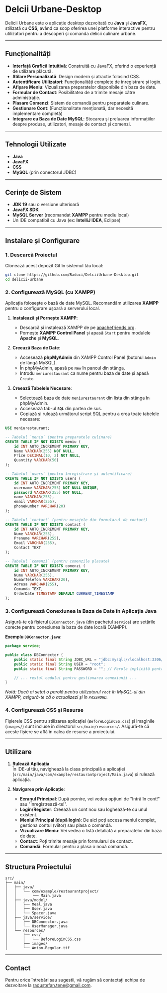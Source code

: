 # Delcii Urbane-Desktop

Delicii Urbane este o aplicație desktop dezvoltată cu **Java** și **JavaFX**, stilizată cu **CSS**, având ca scop oferirea unei platforme interactive pentru utilizatori pentru a descoperi și comanda delicii culinare urbane.

---

## Funcționalități

* **Interfață Grafică Intuitivă**: Construită cu JavaFX, oferind o experiență de utilizare plăcută.
* **Stilare Personalizată**: Design modern și atractiv folosind CSS.
* **Autentificare Utilizatori**: Funcționalități complete de înregistrare și login.
* **Afișare Meniu**: Vizualizarea preparatelor disponibile din baza de date.
* **Formular de Contact**: Posibilitatea de a trimite mesaje către administrație.
* **Plasare Comenzi**: Sistem de comandă pentru preparatele culinare.
* **Gestionare Cont**: (Funcționalitate menționată, dar necesită implementare completă)
* **Integrare cu Baza de Date MySQL**: Stocarea și preluarea informațiilor despre produse, utilizatori, mesaje de contact și comenzi.

---

## Tehnologii Utilizate

* **Java**
* **JavaFX**
* **CSS**
* **MySQL** (prin conectorul JDBC)

---

## Cerințe de Sistem

* **JDK 19** sau o versiune ulterioară
* **JavaFX SDK**
* **MySQL Server** (recomandat **XAMPP** pentru mediu local)
* Un IDE compatibil cu Java (ex: **IntelliJ IDEA**, Eclipse)

---

## Instalare și Configurare

### 1. Descarcă Proiectul

Clonează acest depozit Git în sistemul tău local:

```sh
git clone https://github.com/Raduci/DelciiUrbane-Desktop.git
cd delicii-urbane
```

### 2. Configurează MySQL (cu XAMPP)

Aplicația folosește o bază de date MySQL. Recomandăm utilizarea **XAMPP** pentru o configurare ușoară a serverului local.

1. **Instalează și Pornește XAMPP**:
    * Descarcă și instalează XAMPP de pe [apachefriends.org](https://www.apachefriends.org/).
    * Pornește **XAMPP Control Panel** și apasă `Start` pentru modulele **Apache** și **MySQL**.

2. **Creează Baza de Date**:
    * Accesează **phpMyAdmin** din XAMPP Control Panel (butonul `Admin` de lângă MySQL).
    * În phpMyAdmin, apasă pe `New` în panoul din stânga.
    * Introdu `meniurestaurant` ca nume pentru baza de date și apasă `Create`.

3. **Creează Tabelele Necesare**:
    * Selectează baza de date `meniurestaurant` din lista din stânga în phpMyAdmin.
    * Accesează tab-ul **`SQL`** din partea de sus.
    * Copiază și rulează următorul script SQL pentru a crea toate tabelele necesare:

```sql
USE meniurestaurant;

-- Tabelul `meniu` (pentru preparatele culinare)
CREATE TABLE IF NOT EXISTS meniu (
    id INT AUTO_INCREMENT PRIMARY KEY,
    Name VARCHAR(255) NOT NULL,
    Price DECIMAL(10, 2) NOT NULL,
    Quantity VARCHAR(50)
);

-- Tabelul `users` (pentru înregistrare și autentificare)
CREATE TABLE IF NOT EXISTS users (
    id INT AUTO_INCREMENT PRIMARY KEY,
    username VARCHAR(255) NOT NULL UNIQUE,
    password VARCHAR(255) NOT NULL,
    name VARCHAR(255),
    email VARCHAR(255),
    phoneNumber VARCHAR(20)
);

-- Tabelul `contact` (pentru mesajele din formularul de contact)
CREATE TABLE IF NOT EXISTS contact (
    id INT AUTO_INCREMENT PRIMARY KEY,
    Nume VARCHAR(255),
    Prenume VARCHAR(255),
    Email VARCHAR(255),
    Contact TEXT
);

-- Tabelul `comenzi` (pentru comenzile plasate)
CREATE TABLE IF NOT EXISTS comenzi (
    id INT AUTO_INCREMENT PRIMARY KEY,
    Nume VARCHAR(255),
    NumarTelefon VARCHAR(20),
    Adresa VARCHAR(255),
    Comanda TEXT,
    OrderDate TIMESTAMP DEFAULT CURRENT_TIMESTAMP
);
```

### 3. Configurează Conexiunea la Baza de Date în Aplicația Java

Asigură-te că fișierul `DBConnector.java` (din pachetul `service`) are setările corecte pentru conexiunea la baza de date locală (XAMPP).

**Exemplu `DBConnector.java`:**

```java
package service;

public class DBConnector {
    public static final String JDBC_URL = "jdbc:mysql://localhost:3306/meniurestaurant";
    public static final String USER = "root";
    public static final String PASSWORD = ""; // Parola implicită pentru XAMPP root este goală

    // ... restul codului pentru gestionarea conexiunii ...
}
```

*Notă: Dacă ai setat o parolă pentru utilizatorul `root` în MySQL-ul din XAMPP, asigură-te că o actualizezi și în `PASSWORD`.*

### 4. Configurează CSS și Resurse

Fișierele CSS pentru stilizarea aplicației (`BeforeLoginCSS.css`) și imaginile (`images/`) sunt incluse în directorul `src/main/resources/`. Asigură-te că aceste fișiere se află în calea de resurse a proiectului.

---

## Utilizare

1. **Rulează Aplicația**  
   În IDE-ul tău, navighează la clasa principală a aplicației (`src/main/java/com/example/restaurantproject/Main.java`) și rulează aplicația.

2. **Navigarea prin Aplicație**:
    * **Ecranul Principal**: După pornire, vei vedea opțiuni de "Intră în cont!" sau "Înregistrează-te!".
    * **Login/Register**: Creează un cont nou sau loghează-te cu unul existent.
    * **Meniul Principal (după login)**: De aici poți accesa meniul complet, gestiona contul (viitor) sau plasa o comandă.
    * **Vizualizare Meniu**: Vei vedea o listă detaliată a preparatelor din baza de date.
    * **Contact**: Poți trimite mesaje prin formularul de contact.
    * **Comandă**: Formular pentru a plasa o nouă comandă.

---

## Structura Proiectului

```
src/
├── main/
│   ├── java/
│   │   └── com/example/restaurantproject/
│   │       └── Main.java
│   ├── java/model/
│   │   ├── Meal.java
│   │   ├── User.java
│   │   └── Spacer.java
│   ├── java/service/
│   │   ├── DBConnector.java
│   │   └── UserManager.java
│   └── resources/
│       ├── css/
│       │   └── BeforeLoginCSS.css
│       ├── images/
│       └── Anton-Regular.ttf
```

---

## Contact

Pentru orice întrebări sau sugestii, vă rugăm să contactați echipa de dezvoltare la [radustefan.tene@gmail.com](mailto:radustefan.tene@gmail.com).
